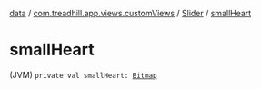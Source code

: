 [data](../../index.md) / [com.treadhill.app.views.customViews](../index.md) / [Slider](index.md) / [smallHeart](./small-heart.md)

# smallHeart

(JVM) `private val smallHeart: `[`Bitmap`](https://developer.android.com/reference/android/graphics/Bitmap.html)